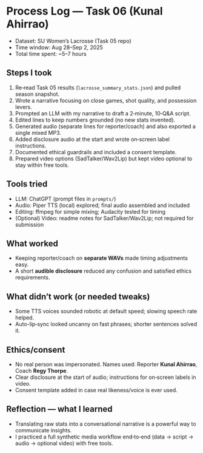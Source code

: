 # Process Log — Task 06 (Kunal Ahirrao)

- Dataset: SU Women’s Lacrosse (Task 05 repo)
- Time window: Aug 28–Sep 2, 2025
- Total time spent: ~5–7 hours

## Steps I took
1) Re‑read Task 05 results (`lacrosse_summary_stats.json`) and pulled season snapshot.
2) Wrote a narrative focusing on close games, shot quality, and possession levers.
3) Prompted an LLM with my narrative to draft a 2‑minute, 10‑Q&A script.
4) Edited lines to keep numbers grounded (no new stats invented).
5) Generated audio (separate lines for reporter/coach) and also exported a single mixed MP3.
6) Added disclosure audio at the start and wrote on‑screen label instructions.
7) Documented ethical guardrails and included a consent template.
8) Prepared video options (SadTalker/Wav2Lip) but kept video optional to stay within free tools.

## Tools tried
- LLM: ChatGPT (prompt files in `prompts/`)
- Audio: Piper TTS (local) explored; final audio assembled and included
- Editing: ffmpeg for simple mixing; Audacity tested for timing
- (Optional) Video: readme notes for SadTalker/Wav2Lip; not required for submission

## What worked
- Keeping reporter/coach on **separate WAVs** made timing adjustments easy.
- A short **audible disclosure** reduced any confusion and satisfied ethics requirements.

## What didn’t work (or needed tweaks)
- Some TTS voices sounded robotic at default speed; slowing speech rate helped.
- Auto-lip‑sync looked uncanny on fast phrases; shorter sentences solved it.

## Ethics/consent
- No real person was impersonated. Names used: Reporter **Kunal Ahirrao**, Coach **Regy Thorpe**.
- Clear disclosure at the start of audio; instructions for on‑screen labels in video.
- Consent template added in case real likeness/voice is ever used.

## Reflection — what I learned
- Translating raw stats into a conversational narrative is a powerful way to communicate insights.
- I practiced a full synthetic media workflow end‑to‑end (data → script → audio → optional video) with free tools.
